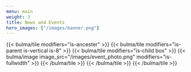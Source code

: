```yaml
---
menu: main
weight: 3
title: News and Events
hero_images: ["/images/banner.png"]
---
```

{{< bulma/tile modifiers="is-ancester" >}}
  {{< bulma/tile modifiers="is-parent is-vertical is-8" >}}
    {{< bulma/tile modifiers="is-child box" >}}
      {{< bulma/image image_src="/images/event_photo.png" modifiers="is-fullwidth" >}}
    {{< /bulma/tile >}}
  {{< /bulma/tile >}}
{{< /bulma/tile >}}
